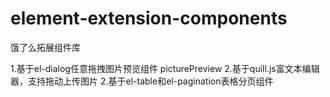 # element-extension-components
饿了么拓展组件库

1.基于el-dialog任意拖拽图片预览组件 picturePreview
2.基于quill.js富文本编辑器，支持拖动上传图片
2.基于el-table和el-pagination表格分页组件
